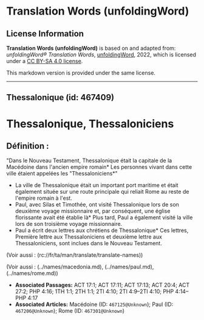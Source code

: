 # Translation Words (unfoldingWord)

## License Information

**Translation Words (unfoldingWord)** is based on and adapted from: _unfoldingWord® Translation Words_, [unfoldingWord](https://unfoldingword.org/utw), 2022, which is licensed under a [CC BY-SA 4.0 license](https://creativecommons.org/licenses/by-sa/4.0/legalcode.en).

This markdown version is provided under the same license.



--------------------------------

## Thessalonique (id: 467409)

Thessalonique, Thessaloniciens
==============================

Définition :
------------

"Dans le Nouveau Testament, Thessalonique était la capitale de la Macédoine dans l'ancien empire romain\* Les personnes vivant dans cette ville étaient appelées les "Thessaloniciens\*"

* La ville de Thessalonique était un important port maritime et était également située sur une route principale qui reliait Rome au reste de l'empire romain à l'est.
* Paul, avec Silas et Timothée, ont visité Thessalonique lors de son deuxième voyage missionnaire et, par conséquent, une église florissante avait été établie là\* Plus tard, Paul a également visité la ville lors de son troisième voyage missionnaire.
* Paul a écrit deux lettres aux chrétiens de Thessalonique\* Ces lettres, Première lettre aux Thessaloniciens et deuxième lettre aux Thessaloniciens, sont inclues dans le Nouveau Testament.

(Voir aussi : (rc://fr/ta/man/translate/translate\-names))

(Voir aussi : (../names/macedonia.md), (../names/paul.md), (../names/rome.md))

* **Associated Passages:** ACT 17:1; ACT 17:11; ACT 17:13; ACT 20:4; ACT 27:2; PHP 4:16; 1TH 1:1; 2TH 1:1; 2TI 4:10; 2TI 4:9–2TI 4:10; PHP 4:14–PHP 4:17
* **Associated Articles:** Macédoine (ID: `467125@Unknown`); Paul (ID: `467206@Unknown`); Rome (ID: `467301@Unknown`)

